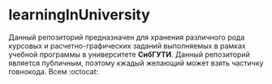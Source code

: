 # learningInUniversity
Данный репозиторий предназначен для хранения различного рода курсовых и расчетно-графических заданий выполняемых в рамках учебной программы
в университете __СибГУТИ__. Данный репозиторий является публичным, поэтому кжадый желающий может взять частичку говнокода. Всем :octocat:

